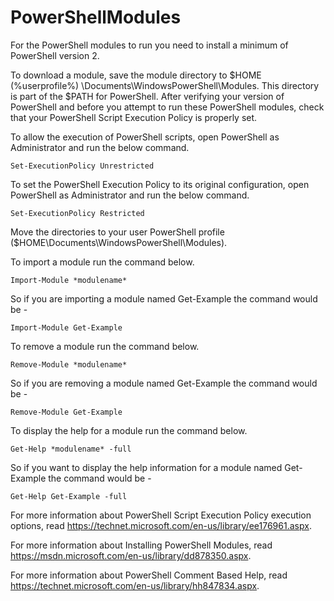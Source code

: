 # PowerShellModules

For the PowerShell modules to run you need to install a minimum of PowerShell version 2.

To download a module, save the module directory to $HOME (%userprofile%) \Documents\WindowsPowerShell\Modules. This directory is part of the $PATH for PowerShell. After verifying your version of PowerShell and before you attempt to run these PowerShell modules, check that your PowerShell Script Execution Policy is properly set.

To allow the execution of PowerShell scripts, open PowerShell as Administrator and run the below command.

```
Set-ExecutionPolicy Unrestricted
```

To set the PowerShell Execution Policy to its original configuration, open PowerShell as Administrator and run the below command.

```
Set-ExecutionPolicy Restricted
```

Move the directories to your user PowerShell profile ($HOME\Documents\WindowsPowerShell\Modules).

To import a module run the command below.

```
Import-Module *modulename*
```

So if you are importing a module named Get-Example the command would be -

```
Import-Module Get-Example
```

To remove a module run the command below.

```
Remove-Module *modulename*
```

So if you are removing a module named Get-Example the command would be -

```
Remove-Module Get-Example
```


To display the help for a module run the command below.

```
Get-Help *modulename* -full
```

So if you want to display the help information for a module named Get-Example the command would be -

```
Get-Help Get-Example -full
```


For more information about PowerShell Script Execution Policy execution options, read https://technet.microsoft.com/en-us/library/ee176961.aspx.

For more information about Installing PowerShell Modules, read
https://msdn.microsoft.com/en-us/library/dd878350.aspx.

For more information about PowerShell Comment Based Help, read https://technet.microsoft.com/en-us/library/hh847834.aspx.
